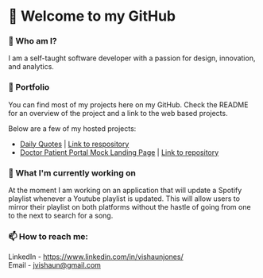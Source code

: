# 👋 Welcome to my GitHub 

### 🤔 Who am I? 

I am a self-taught software developer with a passion for design, innovation, and analytics.

### 📁 Portfolio 

You can find most of my projects here on my GitHub. Check the README for an overview of the project and a link to the web based projects. 

Below are a few of my hosted projects:
* [Daily Quotes](https://daily-quotes-app.up.railway.app/) | [Link to respository](https://github.com/vishaunj/daily_quotes_app)
* [Doctor Patient Portal Mock Landing Page](https://vishaunj.github.io/mocklandingpage/) | [Link to repository](https://github.com/vishaunj/mocklandingpage)

### 🔭 What I'm currently working on

At the moment I am working on an application that will update a Spotify playlist whenever a Youtube playlist is updated. This will allow users to mirror their playlist on both platforms without the hastle of going from one to the next to search for a song.


### 📫 How to reach me:

LinkedIn - https://www.linkedin.com/in/vishaunjones/
<br />Email - jvishaun@gmail.com
<!--
**vishaunj/vishaunj** is a ✨ _special_ ✨ repository because its `README.md` (this file) appears on your GitHub profile.

Here are some ideas to get you started:

- 🔭 I’m currently working on ...
- 🌱 I’m currently learning ...
- 👯 I’m looking to collaborate on ...
- 🤔 I’m looking for help with ...
- 💬 Ask me about ...
- 📫 How to reach me: ...
- 😄 Pronouns: ...
- ⚡ Fun fact: ...
-->
